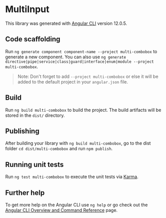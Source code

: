 # MultiInput

This library was generated with [Angular CLI](https://github.com/angular/angular-cli) version 12.0.5.

## Code scaffolding

Run `ng generate component component-name --project multi-combobox` to generate a new component. You can also use `ng generate directive|pipe|service|class|guard|interface|enum|module --project multi-combobox`.

> Note: Don't forget to add `--project multi-combobox` or else it will be added to the default project in your `angular.json` file.

## Build

Run `ng build multi-combobox` to build the project. The build artifacts will be stored in the `dist/` directory.

## Publishing

After building your library with `ng build multi-combobox`, go to the dist folder `cd dist/multi-combobox` and run `npm publish`.

## Running unit tests

Run `ng test multi-combobox` to execute the unit tests via [Karma](https://karma-runner.github.io).

## Further help

To get more help on the Angular CLI use `ng help` or go check out the [Angular CLI Overview and Command Reference](https://angular.io/cli) page.
